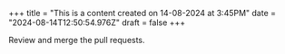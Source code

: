 +++
title = "This is a content created on 14-08-2024 at 3:45PM"
date = "2024-08-14T12:50:54.976Z"
draft = false
+++

  Review and merge the pull requests.
        